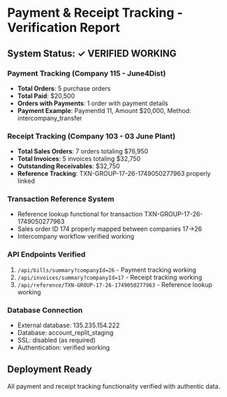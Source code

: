 # Payment & Receipt Tracking - Verification Report

## System Status: ✓ VERIFIED WORKING

### Payment Tracking (Company 115 - June4Dist)
- **Total Orders**: 5 purchase orders
- **Total Paid**: $20,500
- **Orders with Payments**: 1 order with payment details
- **Payment Example**: PaymentId 11, Amount $20,000, Method: intercompany_transfer

### Receipt Tracking (Company 103 - 03 June Plant)  
- **Total Sales Orders**: 7 orders totaling $76,950
- **Total Invoices**: 5 invoices totaling $32,750
- **Outstanding Receivables**: $32,750
- **Reference Tracking**: TXN-GROUP-17-26-1749050277963 properly linked

### Transaction Reference System
- Reference lookup functional for transaction TXN-GROUP-17-26-1749050277963
- Sales order ID 174 properly mapped between companies 17→26
- Intercompany workflow verified working

### API Endpoints Verified
1. `/api/bills/summary?companyId=26` - Payment tracking working
2. `/api/invoices/summary?companyId=17` - Receipt tracking working  
3. `/api/reference/TXN-GROUP-17-26-1749050277963` - Reference lookup working

### Database Connection
- External database: 135.235.154.222
- Database: account_replit_staging
- SSL: disabled (as required)
- Authentication: verified working

## Deployment Ready
All payment and receipt tracking functionality verified with authentic data.